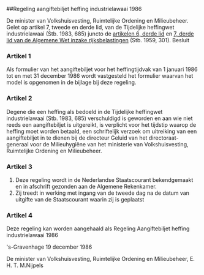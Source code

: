 <meta http-equiv='Content-Type' content='text/html; charset=utf-8' />

##Regeling aangiftebiljet heffing industrielawaai 1986

De minister van Volkshuisvesting, Ruimtelijke Ordening en Milieubeheer.  
Gelet op artikel 7, tweede en derde lid, van de Tijdelijke heffingwet industrielawaai (Stb. 1983, 685) juncto de [artikelen 6, derde lid](../../../../../../../wet/algemene/wet/inzake/rijksbelastingen/BWBR0002320/README.md) en [7, derde lid van de Algemene Wet inzake rijksbelastingen](../../../../../../../wet/algemene/wet/inzake/rijksbelastingen/BWBR0002320/README.md) (Stb. 1959, 301).
Besluit    

### Artikel  1  

Als formulier van het aangiftebiljet voor het heffingtijdvak van 1 januari 1986 tot en met 31 december 1986 wordt vastgesteld het formulier waarvan het model is opgenomen in de bijlage bij deze regeling.  

### Artikel  2  

Degene die een heffing als bedoeld in de Tijdelijke heffingwet industrielawaai (Stb. 1983, 685) verschuldigd is geworden en aan wie niet reeds een aangiftebiljet is uitgereikt, is verplicht voor het tijdstip waarop de heffing moet worden betaald, een schriftelijk verzoek om uitreiking van een aangiftebiljet in te dienen bij de directeur Geluid van het directoraat-generaal voor de Milieuhygiëne van het ministerie van Volkshuisvesting, Ruimtelijke Ordening en Milieubeheer.  

### Artikel  3  

1.  Deze regeling wordt in de Nederlandse Staatscourant bekendgemaakt en in afschrift gezonden aan de Algemene Rekenkamer.   
2.  Zij treedt in werking met ingang van de tweede dag na de datum van uitgifte van de Staatscourant waarin zij is geplaatst   

### Artikel  4  

Deze regeling kan worden aangehaald als Regeling Aangiftebiljet heffing industrielawaai 1986  

's-Gravenhage 
19 december 1986    

De 
minister van Volkshuisvesting, Ruimtelijke Ordening en Milieubeheer,
E. H. T. M.Nijpels    
